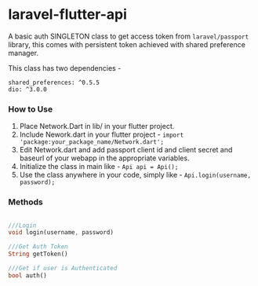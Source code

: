 # laravel-flutter-api
A basic auth SINGLETON class to get access token from `laravel/passport` library, this comes with persistent token achieved with shared preference manager.

This class has two dependencies - 

```
shared_preferences: ^0.5.5
dio: ^3.0.0
```

### How to Use
1. Place Network.Dart in lib/ in your flutter project.
2. Include Nework.dart in your flutter project - `import 'package:your_package_name/Network.dart';`
3. Edit Network.dart and add passport client id and client secret and baseurl of your webapp in the appropriate variables.
4. Initialize the class in main like - `Api api = Api();`
5. Use the class anywhere in your code, simply like - `Api.login(username, password);`

### Methods
```dart

///Login
void login(username, password)

///Get Auth Token
String getToken()

///Get if user is Authenticated
bool auth()
```
